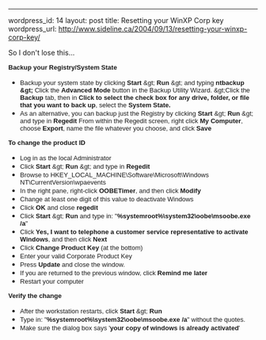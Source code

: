 --- 
wordpress_id: 14
layout: post
title: Resetting your WinXP Corp key
wordpress_url: http://www.sideline.ca/2004/09/13/resetting-your-winxp-corp-key/

<p>So I don't lose this...</p>
<p><font face="Arial" size="2"><b>Backup your Registry/System State</b></font></p>
<ul>
<li><font face="Arial" size="2">Backup your system state by clicking <b>Start </b>&amp;gt; <b>Run</b> &amp;gt; and typing <b>ntbackup &amp;gt; </b>Click the <b>Advanced Mode</b> button in the Backup Utility Wizard. &amp;gt;Click the <b>Backup</b> tab, then in <b>Click to select the check box for any drive, folder, or file that you want to back up</b>, select the <b>System State.</b></font> 
</li><li><font face="Arial" size="2">As an alternative, you can backup just the Registry by clicking <b>Start</b> &amp;gt; <b>Run</b> &amp;gt; and type in <b>Regedit</b> From within the Regedit screen, right click <b>My Computer</b>, choose <b>Export</b>, name the file whatever you choose, and click <b>Save</b></font> </li></ul>
<p><font face="Arial" size="2"><b>To change the product ID</b></font></p>
<ul>
<li><font face="Arial" size="2">Log in as the local Administrator</font> 
</li><li><font face="Arial" size="2">Click <b>Start</b> &amp;gt; <b>Run</b> &amp;gt; and type in <b>Regedit</b></font> 
</li><li><font face="Arial" size="2">Browse to HKEY_LOCAL_MACHINE\Software\Microsoft\Windows NT\CurrentVersion\wpaevents</font> </li>
<li><font face="Arial" size="2">In the right pane, right-click <strong>OOBETimer</strong>, and then click <strong>Modify</strong></font> 
</li><li><font face="Arial" size="2">Change at least one digit of this value to deactivate Windows</font> 
</li><li><font face="Arial" size="2">Click <b>OK</b> and </font><font face="Arial" size="2">close <b>regedit</b></font> 
</li><li><font face="Arial" size="2">Click <b>Start </b>&amp;gt; <b>Run </b>and type in: "<b>%systemroot%\system32\oobe\msoobe.exe /a</b>"</font> 
</li><li><font face="Arial" size="2">Click <strong>Yes, I want to telephone a customer service representative to activate Windows</strong>, and then click <strong>Next</strong></font> 
</li><li><font face="Arial" size="2">Click <b>Change Product Key</b> (at the bottom)</font> 
</li><li><font face="Arial" size="2">Enter your valid Corporate Product Key</font> 
</li><li><font face="Arial" size="2">Press <b>Update</b> and close the window.</font> 
</li><li><font face="Arial" size="2">If you are returned to the previous window, click <strong>Remind me later</strong></font> 
</li><li><font face="Arial" size="2">Restart your computer</font> </li></ul>
<p><font face="Arial" size="2"><b>Verify the change</b></font></p>
<ul>
<li><font face="Arial" size="2">After the workstation restarts, click <b>Start</b> &amp;gt; <b>Run</b></font> 
</li><li><font face="Arial" size="2">Type in: "<b>%systemroot%\system32\oobe\msoobe.exe /a</b>" without the quotes.</font> 
</li><li><font face="Arial" size="2">Make sure the dialog box says '<b>your copy of windows is already activated</b>'</font> </li></ul>
